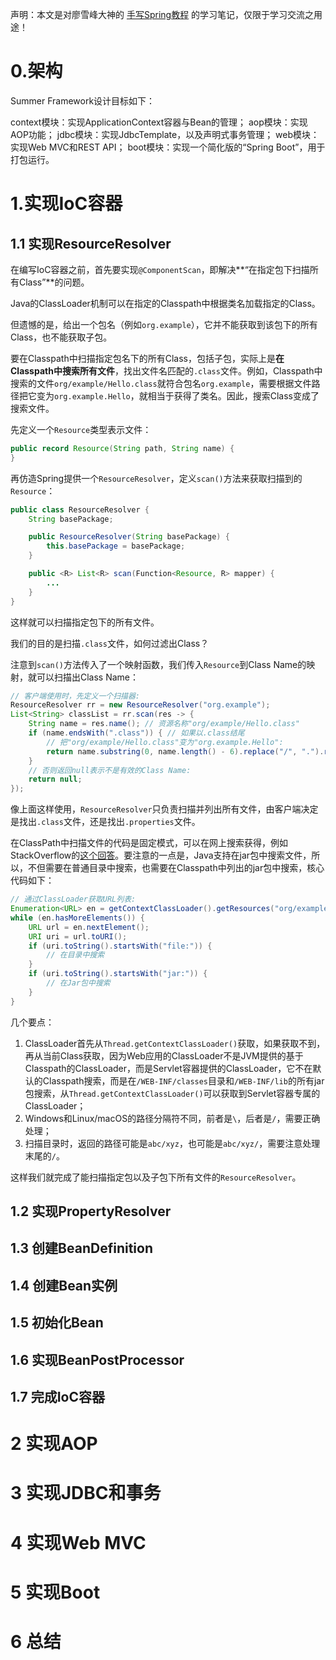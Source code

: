 声明：本文是对廖雪峰大神的  [手写Spring教程](https://liaoxuefeng.com/books/summerframework/introduction/index.html) 的学习笔记，仅限于学习交流之用途！

# 0.架构
Summer Framework设计目标如下：

context模块：实现ApplicationContext容器与Bean的管理；
aop模块：实现AOP功能；
jdbc模块：实现JdbcTemplate，以及声明式事务管理；
web模块：实现Web MVC和REST API；
boot模块：实现一个简化版的“Spring Boot”，用于打包运行。

# 1.实现IoC容器
## 1.1 实现ResourceResolver

在编写IoC容器之前，首先要实现`@ComponentScan`，即解决**“在指定包下扫描所有Class”**的问题。

Java的ClassLoader机制可以在指定的Classpath中根据类名加载指定的Class。

但遗憾的是，给出一个包名（例如`org.example`），它并不能获取到该包下的所有Class，也不能获取子包。

要在Classpath中扫描指定包名下的所有Class，包括子包，实际上是**在Classpath中搜索所有文件**，找出文件名匹配的`.class`文件。例如，Classpath中搜索的文件`org/example/Hello.class`就符合包名`org.example`，需要根据文件路径把它变为`org.example.Hello`，就相当于获得了类名。因此，搜索Class变成了搜索文件。

先定义一个`Resource`类型表示文件：

```java
public record Resource(String path, String name) {
}
```

再仿造Spring提供一个`ResourceResolver`，定义`scan()`方法来获取扫描到的`Resource`：

```java
public class ResourceResolver {
    String basePackage;

    public ResourceResolver(String basePackage) {
        this.basePackage = basePackage;
    }

    public <R> List<R> scan(Function<Resource, R> mapper) {
        ...
    }
}
```

这样就可以扫描指定包下的所有文件。

我们的目的是扫描`.class`文件，如何过滤出Class？

注意到`scan()`方法传入了一个映射函数，我们传入`Resource`到Class Name的映射，就可以扫描出Class Name：

```java
// 客户端使用时，先定义一个扫描器:
ResourceResolver rr = new ResourceResolver("org.example");
List<String> classList = rr.scan(res -> {
    String name = res.name(); // 资源名称"org/example/Hello.class"
    if (name.endsWith(".class")) { // 如果以.class结尾
        // 把"org/example/Hello.class"变为"org.example.Hello":
        return name.substring(0, name.length() - 6).replace("/", ".").replace("\\", ".");
    }
    // 否则返回null表示不是有效的Class Name:
    return null;
});
```

像上面这样使用，`ResourceResolver`只负责扫描并列出所有文件，由客户端决定是找出`.class`文件，还是找出`.properties`文件。

在ClassPath中扫描文件的代码是固定模式，可以在网上搜索获得，例如StackOverflow的[这个回答](https://stackoverflow.com/questions/520328/can-you-find-all-classes-in-a-package-using-reflection#58773038)。要注意的一点是，Java支持在jar包中搜索文件，所以，不但需要在普通目录中搜索，也需要在Classpath中列出的jar包中搜索，核心代码如下：

```java
// 通过ClassLoader获取URL列表:
Enumeration<URL> en = getContextClassLoader().getResources("org/example");
while (en.hasMoreElements()) {
    URL url = en.nextElement();
    URI uri = url.toURI();
    if (uri.toString().startsWith("file:")) {
        // 在目录中搜索
    }
    if (uri.toString().startsWith("jar:")) {
        // 在Jar包中搜索
    }
}
```

几个要点：

1. ClassLoader首先从`Thread.getContextClassLoader()`获取，如果获取不到，再从当前Class获取，因为Web应用的ClassLoader不是JVM提供的基于Classpath的ClassLoader，而是Servlet容器提供的ClassLoader，它不在默认的Classpath搜索，而是在`/WEB-INF/classes`目录和`/WEB-INF/lib`的所有jar包搜索，从`Thread.getContextClassLoader()`可以获取到Servlet容器专属的ClassLoader；
2. Windows和Linux/macOS的路径分隔符不同，前者是`\`，后者是`/`，需要正确处理；
3. 扫描目录时，返回的路径可能是`abc/xyz`，也可能是`abc/xyz/`，需要注意处理末尾的`/`。

这样我们就完成了能扫描指定包以及子包下所有文件的`ResourceResolver`。

## 1.2 实现PropertyResolver



## 1.3 创建BeanDefinition



## 1.4 创建Bean实例



## 1.5 初始化Bean



## 1.6 实现BeanPostProcessor



## 1.7 完成IoC容器



# 2 实现AOP



# 3 实现JDBC和事务



# 4 实现Web MVC



# 5 实现Boot



# 6 总结

